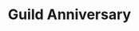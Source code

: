 ---
category: news

title: Guild Anniversary
description: >
  We are celebrating the 1 year anniversary of the guild with a week long guild events, be sure to join us as it will be our biggest event week yet!

link: 
  link: /events/
  text: Join the Celebrations

cover:
  url: MephalasCovenAnniversary.jpg
  alt: Mephala's Coven Anniversary
  title: Mephala's Coven Anniversary
---
